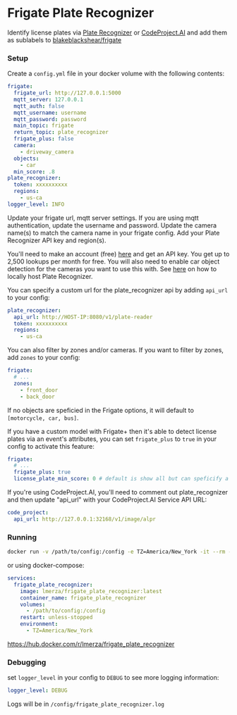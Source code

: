 # Frigate Plate Recognizer

Identify license plates via [Plate Recognizer](https://guides.platerecognizer.com/) or [CodeProject.AI](https://www.codeproject.com/) and add them as sublabels to [blakeblackshear/frigate](https://github.com/blakeblackshear/frigate)

### Setup

Create a `config.yml` file in your docker volume with the following contents:

```yml
frigate:
  frigate_url: http://127.0.0.1:5000
  mqtt_server: 127.0.0.1
  mqtt_auth: false
  mqtt_username: username
  mqtt_password: password
  main_topic: frigate
  return_topic: plate_recognizer
  frigate_plus: false
  camera:
    - driveway_camera
  objects:
    - car
  min_score: .8
plate_recognizer:
  token: xxxxxxxxxx
  regions: 
    - us-ca
logger_level: INFO
```

Update your frigate url, mqtt server settings. If you are using mqtt authentication, update the username and password. Update the camera name(s) to match the camera name in your frigate config. Add your Plate Recognizer API key and region(s).

You'll need to make an account (free) [here](https://app.platerecognizer.com/accounts) and get an API key. You get up to 2,500 lookups per month for free. You will also need to enable car object detection for the cameras you want to use this with. See [here](https://guides.platerecognizer.com/docs/snapshot/getting-started/) on how to locally host Plate Recognizer.

You can specify a custom url for the plate_recognizer api by adding `api_url` to your config:

```yml
plate_recognizer:
  api_url: http://HOST-IP:8080/v1/plate-reader
  token: xxxxxxxxxx
  regions: 
    - us-ca
```

You can also filter by zones and/or cameras. If you want to filter by zones, add `zones` to your config:

```yml
frigate:
  # ...
  zones:
    - front_door
    - back_door
```

If no objects are speficied in the Frigate options, it will default to `[motorcycle, car, bus]`.

If you have a custom model with Frigate+ then it's able to detect license plates via an event's attributes, you can set `frigate_plus` to `true` in your config to activate this feature:

```yaml
frigate:
  # ... 
  frigate_plus: true
  license_plate_min_score: 0 # default is show all but can speficify a min score from 0 - 1 for example 0.8
```
If you're using CodeProject.AI, you'll need to comment out plate_recognizer and then update "api_url" with your CodeProject.AI Service API URL:

```yml
code_project:
  api_url: http://127.0.0.1:32168/v1/image/alpr
```

### Running

```bash
docker run -v /path/to/config:/config -e TZ=America/New_York -it --rm --name frigate_plate_recognizer lmerza/frigate_plate_recognizer:latest
```

or using docker-compose:

```yml
services:
  frigate_plate_recognizer:
    image: lmerza/frigate_plate_recognizer:latest
    container_name: frigate_plate_recognizer
    volumes:
      - /path/to/config:/config
    restart: unless-stopped
    environment:
      - TZ=America/New_York
```

https://hub.docker.com/r/lmerza/frigate_plate_recognizer

### Debugging

set `logger_level` in your config to `DEBUG` to see more logging information:

```yml
logger_level: DEBUG
```

Logs will be in `/config/frigate_plate_recognizer.log`
